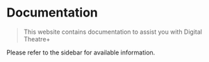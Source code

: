 # Documentation

> This website contains documentation to assist you with Digital Theatre+

Please refer to the sidebar for available information.